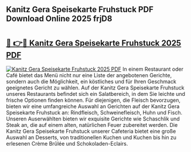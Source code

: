 ## Kanitz Gera Speisekarte Fruhstuck PDF Download Online 2025 frjD8

# <h2><a href="http://gc7lyro.nevu.top/?p=Kanitz+Gera+Speisekarte+Fruhstuck">🔗 👉🔴 Kanitz Gera Speisekarte Fruhstuck 2025 PDF</a></h2>

[![Kanitz Gera Speisekarte Fruhstuck 2025 PDF](https://i.imgur.com/dBaPXMq.png)](http://gc7lyro.nevu.top/?p=Kanitz+Gera+Speisekarte+Fruhstuck)
In einem Restaurant oder Café bietet das Menü nicht nur eine Liste der angebotenen Gerichte, sondern auch die Möglichkeit, ein köstliches und für Ihren Geschmack geeignetes Gericht zu wählen. Auf der Kanitz Gera Speisekarte Fruhstuck unseres Restaurants befindet sich ein Salatbereich, in dem Sie leichte und frische Optionen finden können. Für diejenigen, die Fleisch bevorzugen, bieten wir eine umfangreiche Auswahl an Gerichten auf der Kanitz Gera Speisekarte Fruhstuck an: Rindfleisch, Schweinefleisch, Huhn und Fisch. Unseren Auserwählten bieten wir exquisite Gerichte wie Schaschlik und Steak an, die auf einem alten, natürlichen Feuer zubereitet werden. Die Kanitz Gera Speisekarte Fruhstuck unserer Cafeteria bietet eine große Auswahl an Desserts, von traditionellen Kuchen und Kuchen bis hin zu erlesenen Crème Brûlée und Schokoladen-Eclairs.
